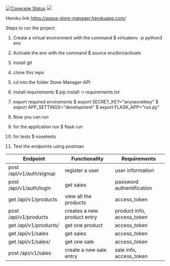 [![Coverage Status](https://coveralls.io/repos/github/asirvex/Store-Manager-API/badge.svg)](https://coveralls.io/github/asirvex/Store-Manager-API)
<a href="https://codeclimate.com/github/asirvex/Fast-Food-API/maintainability"><img src="https://api.codeclimate.com/v1/badges/8c5bc842bc44fc7b1e26/maintainability" /></a>

Heroku link https://asava-store-manager.herokuapp.com/

Steps to run the project

1. Create a virtual environment with the command
$ virtualenv -p python3 env

1. Activate the env with the command
$ source env/bin/activate

1. Install git

1. clone this repo

1. cd into the folder Store-Manager-API

1. install requirements
$ pip install -r requirements.txt

1. export required enviroments
$ export SECRET_KEY="anysecretkey"
$ export APP_SETTINGS="development"
$ export FLASK_APP="run.py"

1. Now you can run
11. for the application run
$ flask run

11. for tests
$ nosetests

1. Test the endpoints using postman

Endpoint | Functionality | Requirements
------------ | ------------- | -------------
post /api/v1/auth/signup | register a user | user information
post /api/v1/auth/login | get sales | password authentification
get /api/v1/products | view all the products | access_token
post /api/v1/products | creates a new product entry | product info, access_token
get /api/v1/products/<int> | get one product | access_token
get /api/v1/sales | get sales | access_token
get /api/v1/sales/<int>| get one sale | access_token
post /api/v1/sales | create a new sale entry | sale info, access_token
